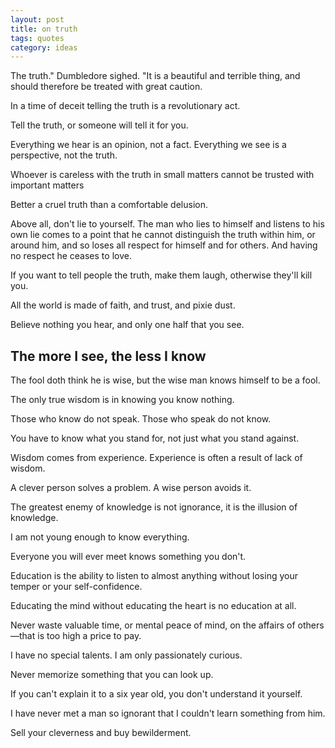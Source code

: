 ```yaml
---
layout: post
title: on truth
tags: quotes
category: ideas
--- 
```


The truth." Dumbledore sighed. "It is a beautiful and terrible thing, and should therefore be treated with great caution.

In a time of deceit telling the truth is a revolutionary act.

Tell the truth, or someone will tell it for you.

Everything we hear is an opinion, not a fact. Everything we see is a perspective, not the truth.

Whoever is careless with the truth in small matters cannot be trusted with important matters

Better a cruel truth than a comfortable delusion.

Above all, don't lie to yourself. The man who lies to himself and listens to his own lie comes to a point that he cannot distinguish the truth within him, or around him, and so loses all respect for himself and for others. And having no respect he ceases to love.

If you want to tell people the truth, make them laugh, otherwise they'll kill you.

All the world is made of faith, and trust, and pixie dust.

Believe nothing you hear, and only one half that you see.


## The more I see, the less I know

The fool doth think he is wise, but the wise man knows himself to be a fool.

The only true wisdom is in knowing you know nothing.

Those who know do not speak. Those who speak do not know.

You have to know what you stand for, not just what you stand against.

Wisdom comes from experience. Experience is often a result of lack of wisdom.

A clever person solves a problem. A wise person avoids it.

The greatest enemy of knowledge is not ignorance, it is the illusion of knowledge.

I am not young enough to know everything.

Everyone you will ever meet knows something you don't.

Education is the ability to listen to almost anything without losing your temper or your self-confidence.

Educating the mind without educating the heart is no education at all.

Never waste valuable time, or mental peace of mind, on the affairs of others—that is too high a price to pay.

I have no special talents. I am only passionately curious.

Never memorize something that you can look up.

If you can't explain it to a six year old, you don't understand it yourself.

I have never met a man so ignorant that I couldn't learn something from him.

Sell your cleverness and buy bewilderment.




